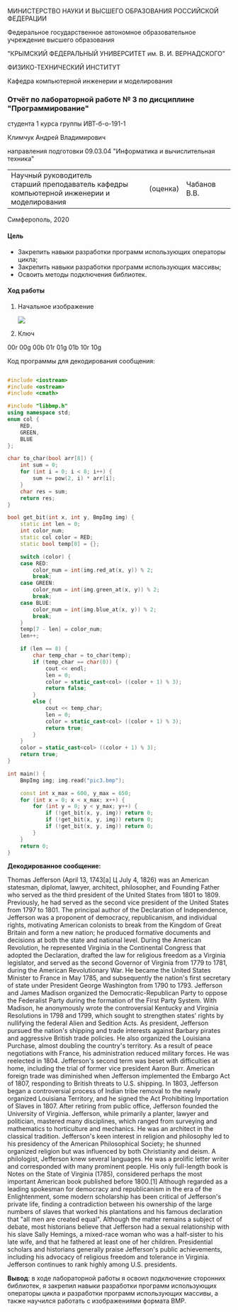 МИНИСТЕРСТВО НАУКИ  И ВЫСШЕГО ОБРАЗОВАНИЯ РОССИЙСКОЙ ФЕДЕРАЦИИ  

Федеральное государственное автономное образовательное учреждение высшего образования  

"КРЫМСКИЙ ФЕДЕРАЛЬНЫЙ УНИВЕРСИТЕТ им. В. И. ВЕРНАДСКОГО"  

ФИЗИКО-ТЕХНИЧЕСКИЙ ИНСТИТУТ  

Кафедра компьютерной инженерии и моделирования



### Отчёт по лабораторной работе № 3  по дисциплине "Программирование"

студента 1 курса группы  ИВТ-б-о-191-1  

Климчук Андрей Владимирович 

направления подготовки  09.03.04 "Информатика и вычислительная техника" 

<table>
<tr><td>Научный руководитель<br/> старший преподаватель кафедры<br/> компьютерной 
инженерии и моделирования</td>
<td>(оценка)</td>
<td>Чабанов В.В.</td>
</tr>
</table>

Симферополь, 2020
#### Цель

- Закрепить навыки разработки программ использующих операторы цикла;
- Закрепить навыки разработки программ использующих массивы;
- Освоить методы подключения библиотек.

#### Ход работы

1. Начальное  изображение

   ![](https://raw.githubusercontent.com/fanklim1/CFU2019/master/Lab%E2%84%963/Pic/pic3.bmp)
2. Ключ

00r 00g 00b 01r 01g 01b 10r 10g

Код программы для декодирования сообщения:
```C++

#include <iostream>
#include <ostream>
#include <cmath>

#include "libbmp.h"
using namespace std;
enum col {
    RED,
    GREEN,
    BLUE
};

char to_char(bool arr[8]) {
    int sum = 0;
    for (int i = 0; i < 8; i++) {
        sum += pow(2, i) * arr[i];
    }
    char res = sum;
    return res;
}

bool get_bit(int x, int y, BmpImg img) {
    static int len = 0;
    int color_num;
    static col color = RED;
    static bool temp[8] = {};

    switch (color) {
    case RED:
        color_num = int(img.red_at(x, y)) % 2;
        break;
    case GREEN:
        color_num = int(img.green_at(x, y)) % 2;
        break;
    case BLUE:
        color_num = int(img.blue_at(x, y)) % 2;
        break;
    }
    temp[7 - len] = color_num;
    len++;

    if (len == 8) {
        char temp_char = to_char(temp);
        if (temp_char == char(0)) {
            cout << endl;
            len = 0;
            color = static_cast<col> ((color + 1) % 3);
            return false;
        }
        else {
            cout << temp_char;
            len = 0;
            color = static_cast<col> ((color + 1) % 3);
            return true;
        }
    }
    color = static_cast<col> ((color + 1) % 3);
    return true;
}

int main() {
    BmpImg img; img.read("pic3.bmp");

    const int x_max = 600, y_max = 650;
    for (int x = 0; x < x_max; x++) {
        for (int y = 0; y < y_max; y++) {
            if (!get_bit(x, y, img)) return 0;
            if (!get_bit(x, y, img)) return 0;
            if (!get_bit(x, y, img)) return 0;
        }
    }
    return 0;
}
```
**Декодированное сообщение:**

Thomas Jefferson (April 13, 1743[a] Ц July 4, 1826) was an American statesman, diplomat, lawyer, architect, philosopher, and Founding Father who served as the third president of the United States from 1801 to 1809. Previously, he had served as the second vice president of the United States from 1797 to 1801. The principal author of the Declaration of Independence, Jefferson was a proponent of democracy, republicanism, and individual rights, motivating American colonists to break from the Kingdom of Great Britain and form a new nation; he produced formative documents and decisions at both the state and national level.
During the American Revolution, he represented Virginia in the Continental Congress that adopted the Declaration, drafted the law for religious freedom as a Virginia legislator, and served as the second Governor of Virginia from 1779 to 1781, during the American Revolutionary War. He became the United States Minister to France in May 1785, and subsequently the nation's first secretary of state under President George Washington from 1790 to 1793. Jefferson and James Madison organized the Democratic-Republican Party to oppose the Federalist Party during the formation of the First Party System. With Madison, he anonymously wrote the controversial Kentucky and Virginia Resolutions in 1798 and 1799, which sought to strengthen states' rights by nullifying the federal Alien and Sedition Acts.
As president, Jefferson pursued the nation's shipping and trade interests against Barbary pirates and aggressive British trade policies. He also organized the Louisiana Purchase, almost doubling the country's territory. As a result of peace negotiations with France, his administration reduced military forces. He was reelected in 1804. Jefferson's second term was beset with difficulties at home, including the trial of former vice president Aaron Burr. American foreign trade was diminished when Jefferson implemented the Embargo Act of 1807, responding to British threats to U.S. shipping. In 1803, Jefferson began a controversial process of Indian tribe removal to the newly organized Louisiana Territory, and he signed the Act Prohibiting Importation of Slaves in 1807. After retiring from public office, Jefferson founded the University of Virginia.
Jefferson, while primarily a planter, lawyer and politician, mastered many disciplines, which ranged from surveying and mathematics to horticulture and mechanics. He was an architect in the classical tradition. Jefferson's keen interest in religion and philosophy led to his presidency of the American Philosophical Society; he shunned organized religion but was influenced by both Christianity and deism. A philologist, Jefferson knew several languages. He was a prolific letter writer and corresponded with many prominent people. His only full-length book is Notes on the State of Virginia (1785), considered perhaps the most important American book published before 1800.[1]
Although regarded as a leading spokesman for democracy and republicanism in the era of the Enlightenment, some modern scholarship has been critical of Jefferson's private life, finding a contradiction between his ownership of the large numbers of slaves that worked his plantations and his famous declaration that "all men are created equal". Although the matter remains a subject of debate, most historians believe that Jefferson had a sexual relationship with his slave Sally Hemings, a mixed-race woman who was a half-sister to his late wife, and that he fathered at least one of her children. Presidential scholars and historians generally praise Jefferson's public achievements, including his advocacy of religious freedom and tolerance in Virginia. Jefferson continues to rank highly among U.S. presidents.

**Вывод**: в ходе лабораторной работы я освоил подключение сторонних библиотек, я закрепил навыки разработки программ использующих операторы цикла и разработки программ использующих массивы, а также научился работать с изображениями формата BMP.
